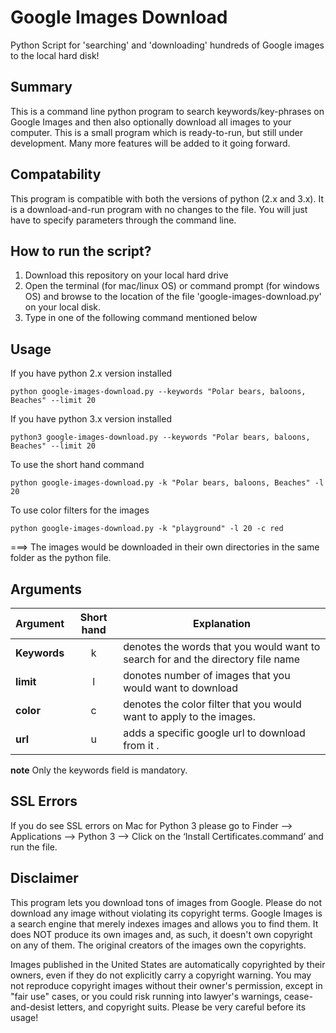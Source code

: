 # Google Images Download
Python Script for 'searching' and 'downloading' hundreds of Google images to the local hard disk!

## Summary
This is a command line python program to search keywords/key-phrases on Google Images and then also optionally download all images to your computer. This is a small program which is ready-to-run, but still under development. Many more features will be added to it going forward.

## Compatability
This program is compatible with both the versions of python (2.x and 3.x). It is a download-and-run program with no changes to the file. You will just have to specify parameters through the command line.

## How to run the script?
1. Download this repository on your local hard drive
2. Open the terminal (for mac/linux OS) or command prompt (for windows OS) and browse to the location of the file 'google-images-download.py' on your local disk.
3. Type in one of the following command mentioned below

## Usage
If you have python 2.x version installed

`python google-images-download.py --keywords "Polar bears, baloons, Beaches" --limit 20`

If you have python 3.x version installed

`python3 google-images-download.py --keywords "Polar bears, baloons, Beaches" --limit 20`

To use the short hand command

`python google-images-download.py -k "Polar bears, baloons, Beaches" -l 20`

To use color filters for the images

`python google-images-download.py -k "playground" -l 20 -c red`

===> The images would be downloaded in their own directories in the same folder as the python file.

## Arguments 

| Argument  | Short hand | Explanation |
| --- | :---: | --- |
|**Keywords**| k | denotes the words that you would want to search for and the directory file name |
|**limit** | l |donotes number of images that you would want to download  |
|**color** | c |denotes the color filter that you would want to apply to the images.|
|**url** | u |adds a specific google url to download from it .|

**note** Only the keywords field is mandatory.


## SSL Errors
If you do see SSL errors on Mac for Python 3 please go to Finder —> Applications —> Python 3 —> Click on the ‘Install Certificates.command’ and run the file.

## Disclaimer
This program lets you download tons of images from Google. Please do not download any image without violating its copyright terms. Google Images is a search engine that merely indexes images and allows you to find them.  It does NOT produce its own images and, as such, it doesn't own copyright on any of them.  The original creators of the images own the copyrights.  

Images published in the United States are automatically copyrighted by their owners, even if they do not explicitly carry a copyright warning.  You may not reproduce copyright images without their owner's permission, except in "fair use" cases, or you could risk running into lawyer's warnings, cease-and-desist letters, and copyright suits. Please be very careful before its usage!
